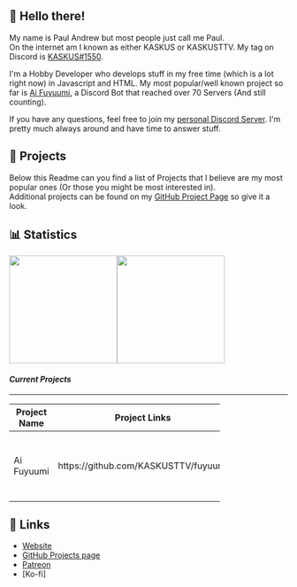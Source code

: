 <!-- Links -->
[kaskus]: https://discord.bio/p/andre601
[Achan]: https://fuyuumi.ga
[discord]: https://kaskus.cf
[website]: https://kaskus.cf
[github]: https://github.com/KASKUSTTV
[patreon]: https://patreon.com/KASKUSTTV

## 👋 Hello there!
My name is Paul Andrew but most people just call me Paul.  
On the internet am I known as either KASKUS or KASKUSTTV. My tag on Discord is [KASKUS#1550][kaskus].

I'm a Hobby Developer who develops stuff in my free time (which is a lot right now) in Javascript and HTML. My most popular/well known project so far is [Ai Fuyuumi][Achan], a Discord Bot that reached over 70 Servers (And still counting).

If you have any questions, feel free to join my [personal Discord Server][discord]. I'm pretty much always around and have time to answer stuff.

## 📁 Projects
Below this Readme can you find a list of Projects that I believe are my most popular ones (Or those you might be most interested in).  
Additional projects can be found on my [GitHub Project Page][github] so give it a look.

## 📊 Statistics
<img height="195px" src="https://github-readme-stats.vercel.app/api?username=KASKUSTTV&show_icons=true&hide_rank=true&title_color=3498db&bg_color=ffffff00&text_color=718096&disable_animations=true"><img height="195px" src="https://github-readme-stats.vercel.app/api/top-langs?username=KASKUSTTV&layout=compact&title_color=3498db&bg_color=ffffff00&text_color=718096">

<h4> <i> Current Projects </i> </h4>
    <hr>
    <table class="tg" style="undefined;table-layout: fixed; width: 381px">
    <colgroup>
    <col style="width: 110px">
    <col style="width: 116px">
    <col style="width: 155px">
    </colgroup>
    <thead>
      <tr>
        <th class="tg-0lax">Project Name<br></th>
        <th class="tg-baqh">Project Links<br></th>
        <th class="tg-0lax">Project Description<br></th>
      </tr>
    </thead>
    <tbody>
      <tr>
        <td class="tg-0lax">Ai Fuyuumi<br></td>
        <td class="tg-0lax">https://github.com/KASKUSTTV/fuyuumi</td>
        <td class="tg-0lax">A anime bot for discord that also has some moderation features.</td>
      </tr>
    </tbody>
    </table>

## 🔗 Links
- [Website]
- [GitHub Projects page][github]
- [Patreon]
- [Ko-fi]

